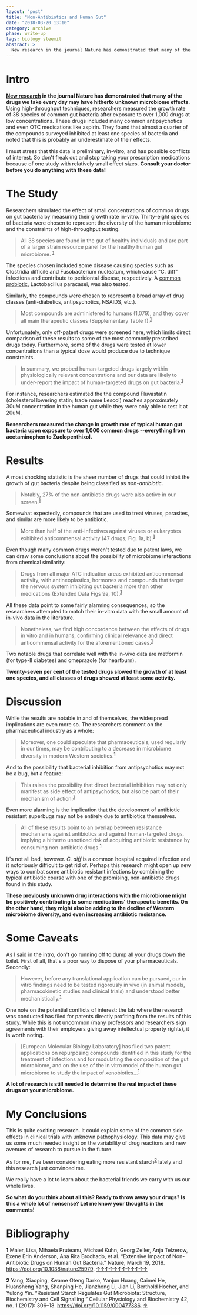 ```yaml
---
layout: "post"
title: "Non-Antibiotics and Human Gut"
date: "2018-03-20 13:10"
category: archive
phase: write-up
tags: biology steemit
abstract: >
  New research in the journal Nature has demonstrated that many of the drugs we take every day may have hitherto unknown microbiome effects: My notes.
---
```


# Intro
**[New research](https://www.nature.com/articles/nature25979) in the journal Nature has demonstrated that many of the drugs we take every day may have hitherto unknown microbiome effects.** Using high-throughput techniques, researchers measured the growth rate of 38 species of common gut bacteria after exposure to over 1,000 drugs at low concentrations. These drugs included many common antipsychotics and even OTC medications like aspirin. They found that almost a quarter of the compounds surveyed inhibited at least one species of bacteria and noted that this is probably an underestimate of their effects.

I must stress that this data is preliminary, in-vitro, and has possible conflicts of interest. So don't freak out and stop taking your prescription medications because of one study with relatively small effect sizes. **Consult your doctor before you do anything with these data!**

# The Study

Researchers simulated the effect of small concentrations of common drugs on gut bacteria by measuring their growth rate in-vitro. Thirty-eight species of bacteria were chosen to represent the diversity of the human microbiome and the constraints of high-throughput testing.

> All 38 species are found in the gut of healthy individuals and are part of a larger strain resource panel for the healthy human gut microbiome. <sup id="a1">[1](#f1)</sup>

The species chosen included some disease causing species such as Clostridia difficile and Fusobacterium nucleatum, which cause "C. diff" infections and contribute to peridontal disease, respectively. A [common probiotic][], Lactobacillus paracasei, was also tested.

Similarly, the compounds were chosen to represent a broad array of drug classes (anti-diabetics, antipsychotics, NSAIDS, etc.).

> Most compounds are administered to humans (1,079), and they cover all main therapeutic classes (Supplementary Table 1).<sup id="a2">[1](#f1)</sup>

Unfortunately, only off-patent drugs were screened here, which limits direct comparison of these results to some of the most commonly prescribed drugs today. Furthermore, some of the drugs were tested at lower concentrations than a typical dose would produce due to technique constraints.

> In summary, we probed human-targeted drugs largely within physiologically relevant concentrations and our data are likely to under-report the impact of human-targeted drugs on gut bacteria.<sup id="a3">[1](#f1)</sup>

For instance, researchers estimated the the compound Fluvastatin (cholesterol lowering statin; trade name Lescol) reaches approximately 30uM concentration in the human gut while they were only able to test it at 20uM.

**Researchers measured the change in growth rate of typical human gut bacteria upon exposure to over 1,000 common drugs --everything from acetaminophen to Zuclopenthixol.**

# Results

A most shocking statistic is the sheer number of drugs that could inhibit the growth of gut bacteria despite being classified as *non-antibiotic*.

> Notably, 27% of the non-antibiotic drugs were also active in our screen.<sup id="a4">[1](#f1)</sup>

Somewhat expectedly, compounds that are used to treat viruses, parasites, and similar are more likely to be antibiotic.

> More than half of the anti-infectives against viruses or eukaryotes exhibited anticommensal activity (47 drugs; Fig. 1a, b).<sup id="a5">[1](#f1)</sup>

Even though many common drugs weren't tested due to patent laws, we can draw some conclusions about the possibility of microbiome interactions from chemical similarity:

> Drugs from all major ATC indication areas exhibited anticommensal activity, with antineoplastics, hormones and compounds that target the nervous system inhibiting gut bacteria more than other medications (Extended Data Figs 9a, 10).<sup id="a6">[1](#f1)</sup>

All these data point to some fairly alarming consequences, so the researchers attempted to match their in-vitro data with the small amount of in-vivo data in the literature.

> Nonetheless, we find high concordance between the effects of drugs in vitro and in humans, confirming clinical relevance and direct anticommensal activity for the aforementioned cases.<sup id="a7">[1](#f1)</sup>

Two notable drugs that correlate well with the in-vivo data are metformin (for type-II diabetes) and omeprazole (for heartburn).


**Twenty-seven per cent of the tested drugs slowed the growth of at least one species, and all classes of drugs showed at least some activity.**

# Discussion

While the results are notable in and of themselves, the widespread implications are even more so. The researchers comment on the pharmaceutical industry as a whole:  

> Moreover, one could speculate that pharmaceuticals, used regularly in our times, may be contributing to a decrease in microbiome diversity in modern Western societies.<sup id="a8">[1](#f1)</sup>

And to the possibility that bacterial inhibition from antipsychotics may not be a bug, but a feature:

>  This raises the possibility that direct bacterial inhibition may not only manifest as side effect of antipsychotics, but also be part of their mechanism of action.<sup id="a9">[1](#f1)</sup>

Even more alarming is the implication that the development of antibiotic resistant superbugs may not be entirely due to antibiotics themselves.

> All of these results point to an overlap between resistance mechanisms against antibiotics and against human-targeted drugs, implying a hitherto unnoticed risk of acquiring antibiotic resistance by consuming non-antibiotic drugs.<sup id="a10">[1](#f1)</sup>

It's not all bad, however. *C. diff* is a common hospital acquired infection and it notoriously difficult to get rid of. Perhaps this research might open up new ways to combat some antibiotic resistant infections by combining the typical antibiotic course with one of the promising, non-antibiotic drugs found in this study.

**These previously unknown drug interactions with the microbiome might be positively contributing to some medications' therapeutic benefits. On the other hand, they might also be adding to the decline of Western microbiome diversity, and even increasing antibiotic resistance.**

# Some Caveats

As I said in the intro, don't go running off to dump all your drugs down the toilet. First of all, that's a poor way to dispose of your pharmaceuticals. Secondly:

> However, before any translational application can be pursued, our in vitro findings need to be tested rigorously in vivo (in animal models, pharmacokinetic studies and clinical trials) and understood better mechanistically.<sup id="a11">[1](#f1)</sup>

One note on the potential conflicts of interest: the lab where the research was conducted has filed for patents directly profiting from the results of this study. While this is not uncommon (many professors and researchers sign agreements with their employers giving away intellectual property rights), it is worth noting.

> [European Molecular Biology Laboratory] has filed two patent applications on repurposing compounds identified in this study for the treatment of infections and for modulating the composition of the gut microbiome, and on the use of the in vitro model of the human gut microbiome to study the impact of xenobiotics...<sup id="a12">[1](#f1)</sup>

**A lot of research is still needed to determine the real impact of these drugs on your microbiome.**

# My Conclusions

This is quite exciting research. It could explain some of the common side effects in clinical trials with unknown pathophysiology. This data may give us some much needed insight on the variability of drug reactions and new avenues of research to pursue in the future.

As for me, I've been considering eating more resistant starch<sup id="b1">[2](#f2)</sup> lately and this research just convinced me.

We really have a lot to learn about the bacterial friends we carry with us our whole lives.

**So what do you think about all this? Ready to throw away your drugs? Is this a whole lot of nonsense? Let me know your thoughts in the comments!**

# Bibliography

<b id="f1">1</b> Maier, Lisa, Mihaela Pruteanu, Michael Kuhn, Georg Zeller, Anja Telzerow, Exene Erin Anderson, Ana Rita Brochado, et al. “Extensive Impact of Non-Antibiotic Drugs on Human Gut Bacteria.” Nature, March 19, 2018. https://doi.org/10.1038/nature25979. [$\uparrow$](#a1)[$\uparrow$](#a2)[$\uparrow$](#a3)[$\uparrow$](#a4)[$\uparrow$](#a5)[$\uparrow$](#a6)[$\uparrow$](#a7)[$\uparrow$](#a8)[$\uparrow$](#a9)[$\uparrow$](#a10)[$\uparrow$](#a11)[$\uparrow$](#a12)

<b id="f2">2</b> Yang, Xiaoping, Kwame Oteng Darko, Yanjun Huang, Caimei He, Huansheng Yang, Shanping He, Jianzhong Li, Jian Li, Berthold Hocher, and Yulong Yin. “Resistant Starch Regulates Gut Microbiota: Structure, Biochemistry and Cell Signalling.” Cellular Physiology and Biochemistry 42, no. 1 (2017): 306–18. https://doi.org/10.1159/000477386. [$\uparrow$](#b1)

[common probiotic]: https://www.amazon.com/s/?field-keywords=Lactobacillus+paracasei
